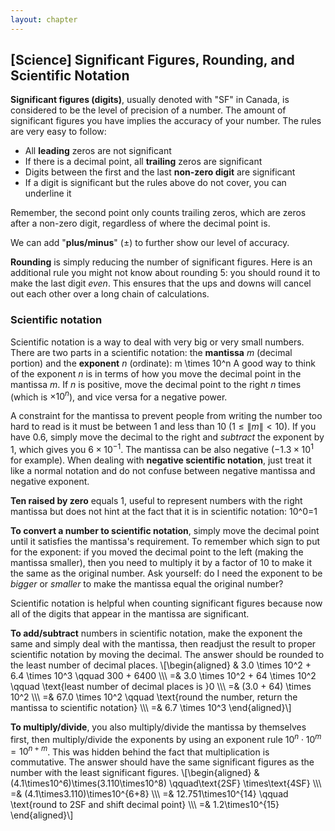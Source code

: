 ```yaml
---
layout: chapter
---
```

## [Science] Significant Figures, Rounding, and Scientific Notation
**Significant figures (digits)**, usually denoted with "SF" in Canada, is considered to be the level of precision of a number. The amount of significant figures you have implies the accuracy of your number. The rules are very easy to follow:

- All **leading** zeros are not significant
- If there is a decimal point, all **trailing** zeros are significant
- Digits between the first and the last **non-zero digit** are significant
- If a digit is significant but the rules above do not cover, you can underline it

Remember, the second point only counts trailing zeros, which are zeros after a non-zero digit, regardless of where the decimal point is.

We can add "**plus/minus**" ($\pm$) to further show our level of accuracy.

**Rounding** is simply reducing the number of significant figures. Here is an additional rule you might not know about rounding 5: you should round it to make the last digit _even_. This ensures that the ups and downs will cancel out each other over a long chain of calculations.

### Scientific notation
Scientific notation is a way to deal with very big or very small numbers. There are two parts in a scientific notation: the **mantissa** $m$ (decimal portion) and the **exponent** $n$ (ordinate):
<eq> m \times 10^n </eq>
A good way to think of the exponent $n$ is in terms of how you move the decimal point in the mantissa $m$. If $n$ is positive, move the decimal point to the right $n$ times (which is $\times10^n$), and vice versa for a negative power.

A constraint for the mantissa to prevent people from writing the number too hard to read is it must be between 1 and less than 10 ($1 ≤ \|m\| < 10$). If you have $0.6$, simply move the decimal to the right and _subtract_ the exponent by $1$, which gives you $6\times10^{-1}$. The mantissa can be also negative ($-1.3\times10^1$ for example). When dealing with **negative scientific notation**, just treat it like a normal notation and do not confuse between negative mantissa and negative exponent.

**Ten raised by zero** equals 1, useful to represent numbers with the right mantissa but does not hint at the fact that it is in scientific notation:
<eq> 10^0=1 </eq>

**To convert a number to scientific notation**, simply move the decimal point until it satisfies the mantissa's requirement. To remember which sign to put for the exponent: if you moved the decimal point to the left (making the mantissa smaller), then you need to multiply it by a factor of $10$ to make it the same as the original number. Ask yourself: do I need the exponent to be _bigger_ or _smaller_ to make the mantissa equal the original number?

Scientific notation is helpful when counting significant figures because now all of the digits that appear in the mantissa are significant.

**To add/subtract** numbers in scientific notation, make the exponent the same and simply deal with the mantissa, then readjust the result to proper scientific notation by moving the decimal. The answer should be rounded to the least number of decimal places.
\\[\begin{aligned}
    & 3.0 \times 10^2 + 6.4 \times 10^3 \qquad 300 + 6400 \\\\\\
    =& 3.0 \times 10^2 + 64 \times 10^2 \qquad \text{least number of decimal places is }0 \\\\\\
    =& (3.0 + 64) \times 10^2 \\\\\\
    =& 67.0 \times 10^2 \qquad \text{round the number, return the mantissa to scientific notation} \\\\\\
    =& 6.7 \times 10^3
\end{aligned}\\]

**To multiply/divide**, you also multiply/divide the mantissa by themselves first, then multiply/divide the exponents by using an exponent rule $10^n\cdot10^m=10^{n+m}$. This was hidden behind the fact that multiplication is commutative. The answer should have the same significant figures as the number with the least significant figures.
\\[\begin{aligned}
    & (4.1\times10^6)\times(3.110\times10^8) \qquad\text{2SF} \times\text{4SF} \\\\\\
    =& (4.1\times3.110)\times10^{6+8} \\\\\\
    =& 12.751\times10^{14} \qquad \text{round to 2SF and shift decimal point} \\\\\\
    =& 1.2\times10^{15}
\end{aligned}\\]
